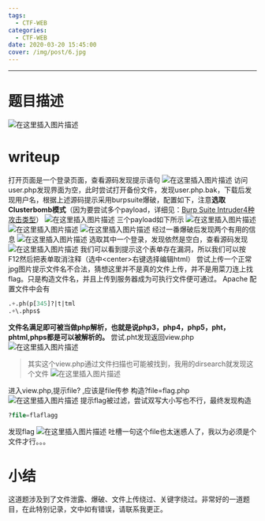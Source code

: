 ```yaml
---
tags:
  - CTF-WEB
categories:
  - CTF-WEB
date: 2020-03-20 15:45:00
cover: /img/post/6.jpg
---
```


---


# 题目描述
![在这里插入图片描述](https://img-blog.csdnimg.cn/20200320135558416.png?x-oss-process=image/watermark,type_ZmFuZ3poZW5naGVpdGk,shadow_10,text_aHR0cHM6Ly9ibG9nLmNzZG4ubmV0L3pzczE5Mg==,size_16,color_FFFFFF,t_70)
# writeup
打开页面是一个登录页面，查看源码发现提示语句
![在这里插入图片描述](https://img-blog.csdnimg.cn/20200320135703544.png?x-oss-process=image/watermark,type_ZmFuZ3poZW5naGVpdGk,shadow_10,text_aHR0cHM6Ly9ibG9nLmNzZG4ubmV0L3pzczE5Mg==,size_16,color_FFFFFF,t_70)
访问user.php发现界面为空，此时尝试打开备份文件，发现user.php.bak，下载后发现用户名，根据上述源码提示采用burpsuite爆破，配置如下，注意**选取Clusterbomb模式**（因为要尝试多个payload，详细见：[Burp Suite Intruder4种攻击类型](https://blog.csdn.net/zss192/article/details/104988180)）
![在这里插入图片描述](https://img-blog.csdnimg.cn/20200320140003431.png?x-oss-process=image/watermark,type_ZmFuZ3poZW5naGVpdGk,shadow_10,text_aHR0cHM6Ly9ibG9nLmNzZG4ubmV0L3pzczE5Mg==,size_16,color_FFFFFF,t_70)
三个payload如下所示
![在这里插入图片描述](https://img-blog.csdnimg.cn/20200320140243543.png?x-oss-process=image/watermark,type_ZmFuZ3poZW5naGVpdGk,shadow_10,text_aHR0cHM6Ly9ibG9nLmNzZG4ubmV0L3pzczE5Mg==,size_16,color_FFFFFF,t_70)
![在这里插入图片描述](https://img-blog.csdnimg.cn/20200320140320740.png?x-oss-process=image/watermark,type_ZmFuZ3poZW5naGVpdGk,shadow_10,text_aHR0cHM6Ly9ibG9nLmNzZG4ubmV0L3pzczE5Mg==,size_16,color_FFFFFF,t_70)
![在这里插入图片描述](https://img-blog.csdnimg.cn/20200320140409753.png?x-oss-process=image/watermark,type_ZmFuZ3poZW5naGVpdGk,shadow_10,text_aHR0cHM6Ly9ibG9nLmNzZG4ubmV0L3pzczE5Mg==,size_16,color_FFFFFF,t_70)
经过一番爆破后发现两个有用的信息
![在这里插入图片描述](https://img-blog.csdnimg.cn/20200320140541887.png?x-oss-process=image/watermark,type_ZmFuZ3poZW5naGVpdGk,shadow_10,text_aHR0cHM6Ly9ibG9nLmNzZG4ubmV0L3pzczE5Mg==,size_16,color_FFFFFF,t_70)
选取其中一个登录，发现依然是空白，查看源码发现
![在这里插入图片描述](https://img-blog.csdnimg.cn/20200320140638985.png?x-oss-process=image/watermark,type_ZmFuZ3poZW5naGVpdGk,shadow_10,text_aHR0cHM6Ly9ibG9nLmNzZG4ubmV0L3pzczE5Mg==,size_16,color_FFFFFF,t_70)
我们可以看到提示这个表单存在漏洞，所以我们可以按F12然后把表单取消注释（选中\<center>右键选择编辑html）
尝试上传一个正常jpg图片提示文件名不合法，猜想这里并不是真的文件上传，并不是用菜刀连上找flag。只是构造文件名，并且上传到服务器成为可执行文件便可通过。
Apache 配置文件中会有

```sql
.+.ph(p[345]?|t|tml
.+\.phps$
```
**文件名满足即可被当做php解析，也就是说php3，php4，php5，pht，phtml,phps都是可以被解析的。**
尝试.pht发现返回view.php
![在这里插入图片描述](https://img-blog.csdnimg.cn/20200320141121819.png?x-oss-process=image/watermark,type_ZmFuZ3poZW5naGVpdGk,shadow_10,text_aHR0cHM6Ly9ibG9nLmNzZG4ubmV0L3pzczE5Mg==,size_16,color_FFFFFF,t_70)
>其实这个view.php通过文件扫描也可能被找到，我用的dirsearch就发现这个文件
>![在这里插入图片描述](https://img-blog.csdnimg.cn/20200320141314761.png)

进入view.php,提示file? ,应该是file传参
构造?file=flag.php
![在这里插入图片描述](https://img-blog.csdnimg.cn/20200320142106604.png)
提示flag被过滤，尝试双写大小写也不行，最终发现构造

```sql
?file=flaflagg
```
发现flag
![在这里插入图片描述](https://img-blog.csdnimg.cn/20200320142234714.png)
吐槽一句这个file也太迷惑人了，我以为必须是个文件才行。。。
# 小结
这道题涉及到了文件泄露、爆破、文件上传绕过、关键字绕过。非常好的一道题目，在此特别记录，文中如有错误，请联系我更正。















